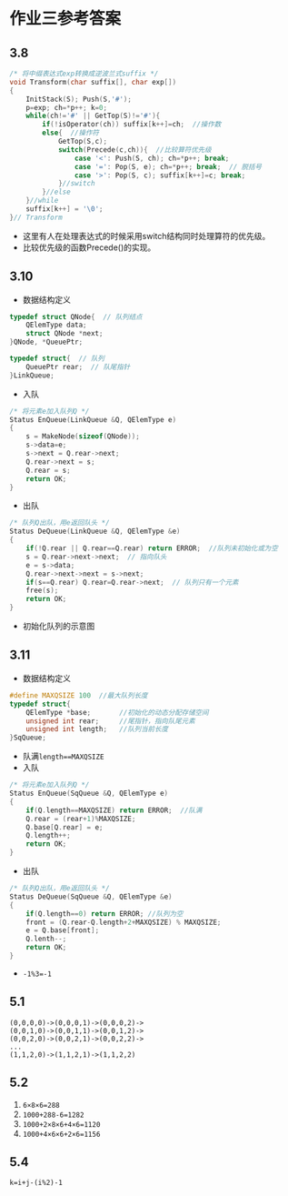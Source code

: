 # 作业三参考答案

## 3.8
```c
/* 将中缀表达式exp转换成逆波兰式suffix */
void Transform(char suffix[], char exp[])
{
    InitStack(S); Push(S,'#');
    p=exp; ch=*p++; k=0;
    while(ch!='#' || GetTop(S)!='#'){
        if(!isOperator(ch)) suffix[k++]=ch;  //操作数
        else{  //操作符
            GetTop(S,c);
            switch(Precede(c,ch)){  //比较算符优先级
                case '<': Push(S, ch); ch=*p++; break;
                case '=': Pop(S, e); ch=*p++; break;  // 脱括号
                case '>': Pop(S, c); suffix[k++]=c; break;
            }//switch
        }//else
    }//while
    suffix[k++] = '\0';
}// Transform
```

- 这里有人在处理表达式的时候采用switch结构同时处理算符的优先级。
- 比较优先级的函数Precede()的实现。

## 3.10
- 数据结构定义

```c
typedef struct QNode{  // 队列结点
    QElemType data;
    struct QNode *next;
}QNode, *QueuePtr;

typedef struct{  // 队列
    QueuePtr rear;  // 队尾指针
}LinkQueue;
```

- 入队
```c
/* 将元素e加入队列Q */
Status EnQueue(LinkQueue &Q, QElemType e)
{
    s = MakeNode(sizeof(QNode));
    s->data=e; 
    s->next = Q.rear->next;
    Q.rear->next = s;
    Q.rear = s;
    return OK;
}
```

- 出队
```c
/* 队列Q出队，用e返回队头 */
Status DeQueue(LinkQueue &Q, QElemType &e)
{
    if(!Q.rear || Q.rear==Q.rear) return ERROR;  //队列未初始化或为空
    s = Q.rear->next->next;  // 指向队头
    e = s->data;
    Q.rear->next->next = s->next;
    if(s==Q.rear) Q.rear=Q.rear->next;  // 队列只有一个元素
    free(s);
    return OK;
}
```

- 初始化队列的示意图

## 3.11
- 数据结构定义
```c
#define MAXQSIZE 100  //最大队列长度
typedef struct{
    QElemType *base;       //初始化的动态分配存储空间
    unsigned int rear;     //尾指针，指向队尾元素
    unsigned int length;   //队列当前长度 
}SqQueue;
```

- 队满`length==MAXQSIZE`
- 入队
```c
/* 将元素e加入队列Q */
Status EnQueue(SqQueue &Q, QElemType e)
{
    if(Q.length==MAXQSIZE) return ERROR;  //队满
    Q.rear = (rear+1)%MAXQSIZE;
    Q.base[Q.rear] = e;
    Q.length++;
    return OK;
}
```

- 出队
```c
/* 队列Q出队，用e返回队头 */
Status DeQueue(SqQueue &Q, QElemType &e)
{
    if(Q.length==0) return ERROR; //队列为空
    front = (Q.rear-Q.length+2+MAXQSIZE) % MAXQSIZE;
    e = Q.base[front];
    Q.lenth--;
    return OK;
}
```

- `-1%3=-1`

## 5.1
```
(0,0,0,0)->(0,0,0,1)->(0,0,0,2)->
(0,0,1,0)->(0,0,1,1)->(0,0,1,2)->
(0,0,2,0)->(0,0,2,1)->(0,0,2,2)->
...
(1,1,2,0)->(1,1,2,1)->(1,1,2,2)
```

## 5.2
1. `6×8×6=288`
2. `1000+288-6=1282`
3. `1000+2×8×6+4×6=1120`
4. `1000+4×6×6+2×6=1156`

## 5.4
`k=i+j-(i%2)-1`
